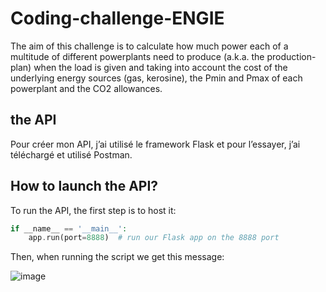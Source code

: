 # Coding-challenge-ENGIE
The aim of this challenge is to calculate how much power each of a multitude of different powerplants need to produce (a.k.a. the production-plan) when the load is given and taking into account the cost of the underlying energy sources (gas, kerosine), the Pmin and Pmax of each powerplant and the CO2 allowances.

## the API
Pour créer mon API, j’ai utilisé le framework Flask et pour l’essayer, j’ai téléchargé et utilisé Postman.<p>
## How to launch the API?

To run the API, the first step is to host it: <br>
```php
if __name__ == '__main__':
    app.run(port=8888)  # run our Flask app on the 8888 port
```
<p>
Then, when running the script we get this message:<br>
 
![image](https://user-images.githubusercontent.com/47385060/142242336-4b285f8e-aa40-48b2-b241-8a342dffcb34.png)
<br>
